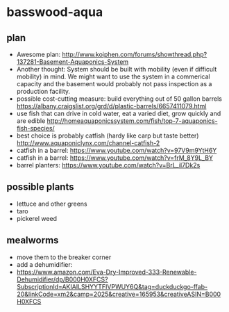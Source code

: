 # basswood-aqua

## plan
* Awesome plan: http://www.koiphen.com/forums/showthread.php?137281-Basement-Aquaponics-System
* Another thought: System should be built with mobility (even if difficult mobility) in mind.  We might want to use the system in a commerical capacity and the basement would probably not pass inspection as a production facility.
* possible cost-cutting measure: build everything out of 50 gallon barrels https://albany.craigslist.org/grd/d/plastic-barrels/6657411079.html
* use fish that can drive in cold water, eat a varied diet, grow quickly and are edible http://homeaquaponicssystem.com/fish/top-7-aquaponics-fish-species/
* best choice is probably catfish (hardy like carp but taste better) http://www.aquaponiclynx.com/channel-catfish-2
* catfish in a barrel: https://www.youtube.com/watch?v=97V9m9YtH6Y
* catfish in a barrel: https://www.youtube.com/watch?v=frM_8Y9L_BY
* barrel planters: https://www.youtube.com/watch?v=BrL_il7Dk2s

## possible plants
* lettuce and other greens
* taro
* pickerel weed

## mealworms
* move them to the breaker corner
* add a dehumidifier:
* https://www.amazon.com/Eva-Dry-Improved-333-Renewable-Dehumidifier/dp/B000H0XFCS?SubscriptionId=AKIAILSHYYTFIVPWUY6Q&tag=duckduckgo-ffab-20&linkCode=xm2&camp=2025&creative=165953&creativeASIN=B000H0XFCS

